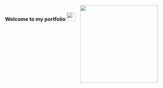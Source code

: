 <img width="250" align="right" src="https://upload.wikimedia.org/wikipedia/commons/8/81/Portfolio_.gif">

<h3 align="center">
  Welcome to my portfolio
  <img src="[https://cdn-icons-png.flaticon.com/512/1754/1754210.png](https://www.google.com/url?sa=i&url=https%3A%2F%2Fwww.figma.com%2Fcommunity%2Ffile%2F1290311785179130625%2Fmy-portfolio&psig=AOvVaw1eoJVo2Q5Wai9UAYFlU0QD&ust=1732708709580000&source=images&cd=vfe&opi=89978449&ved=0CBQQjRxqFwoTCMip7qD5-YkDFQAAAAAdAAAAABAE)" width="28">
</h3>
